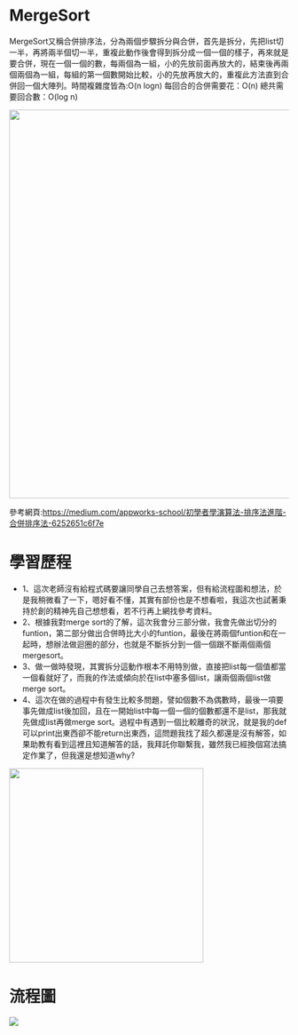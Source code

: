 # MergeSort
MergeSort又稱合併排序法，分為兩個步驟拆分與合併，首先是拆分，先把list切一半，再將兩半個切一半，重複此動作後會得到拆分成一個一個的樣子，再來就是要合併，現在一個一個的數，每兩個為一組，小的先放前面再放大的，結束後再兩個兩個為一組，每組的第一個數開始比較，小的先放再放大的，重複此方法直到合併回一個大陣列。時間複雜度皆為:O(n logn)
每回合的合併需要花：O(n)
總共需要回合數：O(log n)

<img src='https://miro.medium.com/max/1655/1*lbHMJmGtjb_qe943kE_bmg.jpeg' height=700 weight =1400>

參考網頁:https://medium.com/appworks-school/初學者學演算法-排序法進階-合併排序法-6252651c6f7e

# 學習歷程
- 1、這次老師沒有給程式碼要讓同學自己去想答案，但有給流程圖和想法，於是我稍微看了一下，嗯好看不懂，其實有部份也是不想看啦，我這次也試著秉持於創的精神先自己想想看，若不行再上網找參考資料。
- 2、根據我對merge sort的了解，這次我會分三部分做，我會先做出切分的funtion，第二部分做出合併時比大小的funtion，最後在將兩個funtion和在一起時，想辦法做迴圈的部分，也就是不斷拆分到一個一個跟不斷兩個兩個mergesort。
- 3、做一做時發現，其實拆分這動作根本不用特別做，直接把list每一個值都當一個看就好了，而我的作法或傾向於在list中塞多個list，讓兩個兩個list做merge sort。
- 4、這次在做的過程中有發生比較多問題，譬如個數不為偶數時，最後一項要事先做成list後加回，且在一開始list中每一個一個的個數都還不是list，那我就先做成list再做merge sort。過程中有遇到一個比較離奇的狀況，就是我的def可以print出東西卻不能return出東西，這問題我找了超久都還是沒有解答，如果助教有看到這裡且知道解答的話，我拜託你聯繫我，雖然我已經換個寫法搞定作業了，但我還是想知道why?

<img src='https://i.imgur.com/GYuZ5eL.jpg' height=350 weight =700>

# 流程圖

![](https://i.imgur.com/d2TS3sb.png)
